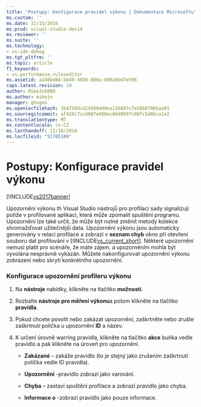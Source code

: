 ```yaml
---
title: 'Postupy: Konfigurace pravidel výkonu | Dokumentace Microsoftu'
ms.custom: ''
ms.date: 11/15/2016
ms.prod: visual-studio-dev14
ms.reviewer: ''
ms.suite: ''
ms.technology:
- vs-ide-debug
ms.tgt_pltfrm: ''
ms.topic: article
f1_keywords:
- vs.performance.ruleseditor
ms.assetid: a148b468-b849-4858-880a-808a6b47e596
caps.latest.revision: 19
author: MikeJo5000
ms.author: mikejo
manager: ghogen
ms.openlocfilehash: 3b4750dcd245094d0ea116097c7e58b87065aa91
ms.sourcegitcommit: af428c7ccd007e668ec0dd8697c88fc5d8bca1e2
ms.translationtype: MT
ms.contentlocale: cs-CZ
ms.lasthandoff: 11/16/2018
ms.locfileid: "51765109"
---
```

# <a name="how-to-configure-performance-rules"></a>Postupy: Konfigurace pravidel výkonu
[!INCLUDE[vs2017banner](../includes/vs2017banner.md)]

Upozornění výkonu th Visual Studio nástrojů pro profilaci sady signalizují potíže v profilované aplikaci, která může zpomalit spuštění programu. Upozornění lze také určit, že může být nutné změnit metody kolekce shromažďovat užitečnější data. Upozornění výkonu jsou automaticky generovány v relaci profilace a zobrazí v **seznam chyb** okno při otevření souboru dat profilování v [!INCLUDE[vs_current_short](../includes/vs-current-short-md.md)]. Některé upozornění nemusí platit pro scénáře, že máte zájem, a upozorněním mohla být vyvolána nesprávně vykázán. Můžete nakonfigurovat upozornění výkonu zobrazení nebo skrytí konkrétního upozornění.  
  
### <a name="to-configure-profiler-performance-warnings"></a>Konfigurace upozornění profileru výkonu  
  
1.  Na **nástroje** nabídky, klikněte na tlačítko **možnosti**.  
  
2.  Rozbalte **nástroje pro měření výkonu**a potom klikněte na tlačítko **pravidla**.  
  
3.  Pokud chcete povolit nebo zakázat upozornění, zaškrtněte nebo zrušte zaškrtnutí políčka u upozornění **ID** a název.  
  
4.  K určení úrovně warring pravidla, klikněte na tlačítko **akce** buňka vedle pravidlo a pak klikněte na úroveň pro upozornění.  
  
    -   **Zakázané** – zakáže pravidlo (to je stejný jako zrušením zaškrtnutí políčka vedle ID pravidla).  
  
    -   **Upozornění** -pravidlo zobrazí jako varování.  
  
    -   **Chyba** – zastaví spuštění profilace a zobrazí pravidlo jako chyba.  
  
    -   **Informace o** -zobrazí pravidlo jako pouze informace.



